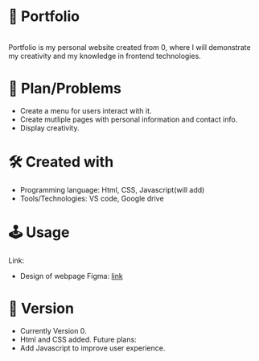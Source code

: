 
# 💼 Portfolio <a name="about-project"></a>
<br>
Portfolio is my personal website created from 0, where I will demonstrate my creativity and my knowledge in frontend technologies.

# 📜 Plan/Problems
- Create a menu for users interact with it.
- Create mutliple pages with personal information and contact info.
- Display creativity.

# 🛠 Created with
- Programming language: Html, CSS, Javascript(will add)
- Tools/Technologies: VS code, Google drive

# 🕹 Usage
Link: 

- Design of webpage
Figma: [link]( https://www.figma.com/proto/lAEHoUop2LkepO2xhVPni6/Untitled?node-id=4-2&starting-point-node-id=4%3A2&mode=design&t=EEsbI59o81zeehsJ-1)

# 💎 Version
- Currently Version 0.
- Html and CSS added.
Future plans:
- Add Javascript to improve user experience.
